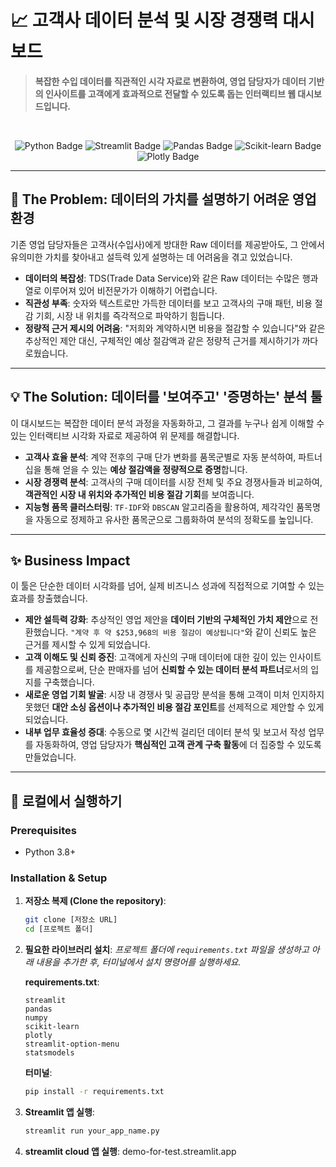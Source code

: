 # 📈 고객사 데이터 분석 및 시장 경쟁력 대시보드

> **복잡한 수입 데이터를 직관적인 시각 자료로 변환하여, 영업 담당자가 데이터 기반의 인사이트를 고객에게 효과적으로 전달할 수 있도록 돕는 인터랙티브 웹 대시보드입니다.**

<br>

<p align="center">
  <img src="https://img.shields.io/badge/Python-3776AB?style=for-the-badge&logo=python&logoColor=white" alt="Python Badge"/>
  <img src="https://img.shields.io/badge/Streamlit-FF4B4B?style=for-the-badge&logo=streamlit&logoColor=white" alt="Streamlit Badge"/>
  <img src="https://img.shields.io/badge/Pandas-150458?style=for-the-badge&logo=pandas&logoColor=white" alt="Pandas Badge"/>
  <img src="https://img.shields.io/badge/Scikit--learn-F7931E?style=for-the-badge&logo=scikit-learn&logoColor=white" alt="Scikit-learn Badge"/>
  <img src="https://img.shields.io/badge/Plotly-3F4F75?style=for-the-badge&logo=plotly&logoColor=white" alt="Plotly Badge"/>
</p>

---

## 🎯 The Problem: 데이터의 가치를 설명하기 어려운 영업 환경
기존 영업 담당자들은 고객사(수입사)에게 방대한 Raw 데이터를 제공받아도, 그 안에서 유의미한 가치를 찾아내고 설득력 있게 설명하는 데 어려움을 겪고 있었습니다.

-   **데이터의 복잡성**: TDS(Trade Data Service)와 같은 Raw 데이터는 수많은 행과 열로 이루어져 있어 비전문가가 이해하기 어렵습니다.
-   **직관성 부족**: 숫자와 텍스트로만 가득한 데이터를 보고 고객사의 구매 패턴, 비용 절감 기회, 시장 내 위치를 즉각적으로 파악하기 힘듭니다.
-   **정량적 근거 제시의 어려움**: "저희와 계약하시면 비용을 절감할 수 있습니다"와 같은 추상적인 제안 대신, 구체적인 예상 절감액과 같은 정량적 근거를 제시하기가 까다로웠습니다.

---

## 💡 The Solution: 데이터를 '보여주고' '증명하는' 분석 툴
이 대시보드는 복잡한 데이터 분석 과정을 자동화하고, 그 결과를 누구나 쉽게 이해할 수 있는 인터랙티브 시각화 자료로 제공하여 위 문제를 해결합니다.

-   **고객사 효율 분석**: 계약 전후의 구매 단가 변화를 품목군별로 자동 분석하여, 파트너십을 통해 얻을 수 있는 **예상 절감액을 정량적으로 증명**합니다.
-   **시장 경쟁력 분석**: 고객사의 구매 데이터를 시장 전체 및 주요 경쟁사들과 비교하여, **객관적인 시장 내 위치와 추가적인 비용 절감 기회**를 보여줍니다.
-   **지능형 품목 클러스터링**: `TF-IDF`와 `DBSCAN` 알고리즘을 활용하여, 제각각인 품목명을 자동으로 정제하고 유사한 품목군으로 그룹화하여 분석의 정확도를 높입니다.

---

## ✨ Business Impact
이 툴은 단순한 데이터 시각화를 넘어, 실제 비즈니스 성과에 직접적으로 기여할 수 있는 효과를 창출했습니다.

-   **제안 설득력 강화**: 추상적인 영업 제안을 **데이터 기반의 구체적인 가치 제안**으로 전환했습니다. `"계약 후 약 $253,968의 비용 절감이 예상됩니다"`와 같이 신뢰도 높은 근거를 제시할 수 있게 되었습니다.
-   **고객 이해도 및 신뢰 증진**: 고객에게 자신의 구매 데이터에 대한 깊이 있는 인사이트를 제공함으로써, 단순 판매자를 넘어 **신뢰할 수 있는 데이터 분석 파트너**로서의 입지를 구축했습니다.
-   **새로운 영업 기회 발굴**: 시장 내 경쟁사 및 공급망 분석을 통해 고객이 미처 인지하지 못했던 **대안 소싱 옵션이나 추가적인 비용 절감 포인트**를 선제적으로 제안할 수 있게 되었습니다.
-   **내부 업무 효율성 증대**: 수동으로 몇 시간씩 걸리던 데이터 분석 및 보고서 작성 업무를 자동화하여, 영업 담당자가 **핵심적인 고객 관계 구축 활동**에 더 집중할 수 있도록 만들었습니다.

---

## 🚀 로컬에서 실행하기

### **Prerequisites**
-   Python 3.8+

### **Installation & Setup**
1.  **저장소 복제 (Clone the repository)**:
    ```bash
    git clone [저장소 URL]
    cd [프로젝트 폴더]
    ```

2.  **필요한 라이브러리 설치**:
    *프로젝트 폴더에 `requirements.txt` 파일을 생성하고 아래 내용을 추가한 후, 터미널에서 설치 명령어를 실행하세요.*

    **requirements.txt**:
    ```
    streamlit
    pandas
    numpy
    scikit-learn
    plotly
    streamlit-option-menu
    statsmodels
    ```

    **터미널**:
    ```bash
    pip install -r requirements.txt
    ```

3.  **Streamlit 앱 실행**:
    ```bash
    streamlit run your_app_name.py
    ```

4. **streamlit cloud 앱 실행**:
   demo-for-test.streamlit.app
   
